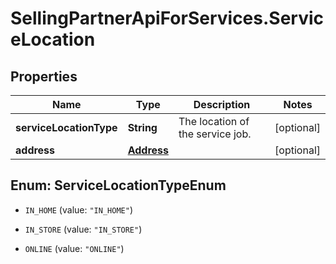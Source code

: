 # SellingPartnerApiForServices.ServiceLocation

## Properties

Name | Type | Description | Notes
------------ | ------------- | ------------- | -------------
**serviceLocationType** | **String** | The location of the service job. | [optional] 
**address** | [**Address**](Address.md) |  | [optional] 



## Enum: ServiceLocationTypeEnum


* `IN_HOME` (value: `"IN_HOME"`)

* `IN_STORE` (value: `"IN_STORE"`)

* `ONLINE` (value: `"ONLINE"`)




